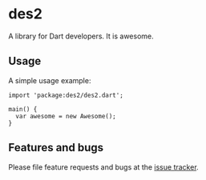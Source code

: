 # des2

A library for Dart developers. It is awesome.

## Usage

A simple usage example:

    import 'package:des2/des2.dart';

    main() {
      var awesome = new Awesome();
    }

## Features and bugs

Please file feature requests and bugs at the [issue tracker][tracker].

[tracker]: http://example.com/issues/replaceme
